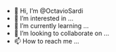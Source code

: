 - 👋 Hi, I’m @OctavioSardi
- 👀 I’m interested in ...
- 🌱 I’m currently learning ...
- 💞️ I’m looking to collaborate on ...
- 📫 How to reach me ...

<!---
OctavioSardi/OctavioSardi is a ✨ special ✨ repository because its `README.md` (this file) appears on your GitHub profile.
You can click the Preview link to take a look at your changes.
--->
